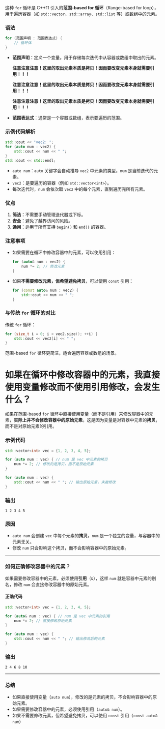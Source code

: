 这种 `for` 循环是 C++11 引入的**范围-based for 循环**（Range-based for loop），用于遍历容器（如 `std::vector`、`std::array`、`std::list` 等）或数组中的元素。

### 语法
```cpp
for (范围声明 : 范围表达式) {
    // 循环体
}
```

- **范围声明**：定义一个变量，用于存储每次迭代中从容器或数组中取出的元素。

  

  **注意注意注意！这里的取出元素本质是拷贝！因而要改变元素本身就需要引用！！！**

  **注意注意注意！这里的取出元素本质是拷贝！因而要改变元素本身就需要引用！！！**

  **注意注意注意！这里的取出元素本质是拷贝！因而要改变元素本身就需要引用！！！**

  

- **范围表达式**：通常是一个容器或数组，表示要遍历的范围。

### 示例代码解析
```cpp
std::cout << "vec2: ";
for (auto num : vec2) {
    std::cout << num << " ";
}
std::cout << std::endl;
```

- `auto num`：`auto` 关键字会自动推导 `vec2` 中元素的类型，`num` 是当前迭代的元素。
- `vec2`：是要遍历的容器（例如 `std::vector<int>`）。
- 每次迭代时，`num` 会依次取 `vec2` 中的每个元素，直到遍历完所有元素。

### 优点
1. **简洁**：不需要手动管理迭代器或下标。
2. **安全**：避免了越界访问的风险。
3. **通用**：适用于所有支持 `begin()` 和 `end()` 的容器。

### 注意事项
- 如果需要在循环中修改容器中的元素，可以使用引用：
  ```cpp
  for (auto& num : vec2) {
      num *= 2; // 修改元素
  }
  ```
- 如果**不需要修改元素，但希望避免拷贝**，可以使用 `const` 引用：
  ```cpp
  for (const auto& num : vec2) {
      std::cout << num << " ";
  }
  ```

### 与传统 `for` 循环的对比
传统 `for` 循环：
```cpp
for (size_t i = 0; i < vec2.size(); ++i) {
    std::cout << vec2[i] << " ";
}
```

范围-based `for` 循环更简洁，适合遍历容器或数组的场景。



# 如果在循环中修改容器中的元素，我直接使用变量修改而不使用引用修改，会发生什么？

如果在范围-based `for` 循环中直接使用变量（而不是引用）来修改容器中的元素，**实际上并不会修改容器中的原始元素**。这是因为变量是对容器中元素的**拷贝**，而不是对原始元素的引用。

### 示例代码
```cpp
std::vector<int> vec = {1, 2, 3, 4, 5};

for (auto num : vec) { // num 是 vec 中元素的拷贝
    num *= 2; // 修改的是拷贝，而不是原始元素
}

for (auto num : vec) {
    std::cout << num << " "; // 输出原始元素，未被修改
}
```

### 输出
```
1 2 3 4 5
```

### 原因
- `auto num` 会创建 `vec` 中每个元素的**拷贝**，`num` 是一个独立的变量，与容器中的元素无关。
- 修改 `num` 只会影响这个拷贝，而不会影响容器中的原始元素。

---

### 如何正确修改容器中的元素？
如果需要修改容器中的元素，必须使用**引用**（`&`），这样 `num` 就是容器中元素的别名，修改 `num` 会直接修改容器中的原始元素。

#### 正确代码
```cpp
std::vector<int> vec = {1, 2, 3, 4, 5};

for (auto& num : vec) { // num 是 vec 中元素的引用
    num *= 2; // 直接修改原始元素
}

for (auto num : vec) {
    std::cout << num << " "; // 输出修改后的元素
}
```

### 输出
```
2 4 6 8 10
```

---

### 总结
- 如果直接使用变量（`auto num`），修改的是元素的拷贝，不会影响容器中的原始元素。
- 如果需要修改容器中的元素，必须使用引用（`auto& num`）。
- 如果不需要修改元素，但希望避免拷贝，可以使用 `const` 引用（`const auto& num`）
